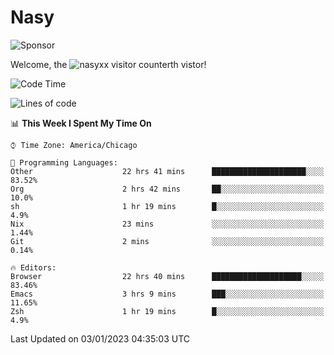 # Nasy

<!--
<p align="center">
<img height="200" src="https://github-readme-stats.vercel.app/api?username=nasyxx&count_private=true&show_icons=true&theme=dracula&include_all_commits=true"/>
<img height="200" src="https://github-readme-stats.vercel.app/api/top-langs/?username=nasyxx&theme=dracula&hide=html,jupyter+notebook&count_private=true&show_icons=true"/>
</p>

  
----------------
-->

![Sponsor](https://img.shields.io/static/v1.svg?label=Sponsor&message=%E2%9D%A4&logo=GitHub&style=flat&color=pink)
 
Welcome, the ![nasyxx visitor counter](https://count.getloli.com/get/@nasyxx?theme=rule34)th vistor!
 
<!--START_SECTION:waka-->
![Code Time](http://img.shields.io/badge/Code%20Time-3%2C007%20hrs%2015%20mins-blue)

![Lines of code](https://img.shields.io/badge/From%20Hello%20World%20I%27ve%20Written-5%20Million%20lines%20of%20code-blue)

📊 **This Week I Spent My Time On** 

```text
⌚︎ Time Zone: America/Chicago

💬 Programming Languages: 
Other                    22 hrs 41 mins      █████████████████████░░░░   83.52% 
Org                      2 hrs 42 mins       ██░░░░░░░░░░░░░░░░░░░░░░░   10.0% 
sh                       1 hr 19 mins        █░░░░░░░░░░░░░░░░░░░░░░░░   4.9% 
Nix                      23 mins             ░░░░░░░░░░░░░░░░░░░░░░░░░   1.44% 
Git                      2 mins              ░░░░░░░░░░░░░░░░░░░░░░░░░   0.14%

🔥 Editors: 
Browser                  22 hrs 40 mins      ████████████████████░░░░░   83.46% 
Emacs                    3 hrs 9 mins        ███░░░░░░░░░░░░░░░░░░░░░░   11.65% 
Zsh                      1 hr 19 mins        █░░░░░░░░░░░░░░░░░░░░░░░░   4.9%

```


 Last Updated on 03/01/2023 04:35:03 UTC
<!--END_SECTION:waka-->

<!-- ![visitors](https://visitor-badge.laobi.icu/badge?page_id=nasyxx.nasyxx) -->

